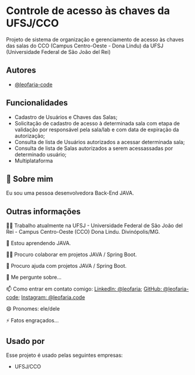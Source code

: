 
# Controle de acesso às chaves da UFSJ/CCO

Projeto de sistema de organização e gerenciamento de acesso às chaves das salas do CCO (Campus Centro-Oeste - Dona Lindu) da UFSJ (Universidade Federal de São João del Rei)




## Autores

- [@leofaria-code](https://github.com/leofaria-code)


## Funcionalidades

- Cadastro de Usuários e Chaves das Salas;
- Solicitação de cadastro de acesso à determinada sala com etapa de validação por responsável pela sala/lab e com data de expiração da autorização;
- Consulta de lista de Usuários autorizados a acessar determinada sala;
- Consulta de lista de Salas autorizados a serem acessassadas por determinado usuário;
- Multiplataforma


## 🚀 Sobre mim
Eu sou uma pessoa desenvolvedora Back-End JAVA.


## Outras informações
👩‍💻 Trabalho atualmente na UFSJ - Universidade Federal de São João del Rei - Campus Centro-Oeste (CCO) Dona Lindu. Divinópolis/MG.

🧠 Estou aprendendo JAVA.

👯‍♀️ Procuro colaborar em projetos JAVA / Spring Boot.

🤔 Procuro ajuda com projetos JAVA / Spring Boot.

💬 Me pergunte sobre...

📫 Como entrar em contato comigo: [LinkedIn: @leofaria](https://www.linkedin.com/in/leofaria); [GitHub: @leofaria-code](https://github.com/leofaria-code); [Instagram: @leofaria.code](https://www.instagram.com/leofaria.code)

😄 Pronomes: ele/dele

⚡️ Fatos engraçados...


## Usado por

Esse projeto é usado pelas seguintes empresas:

- UFSJ/CCO
